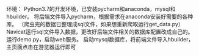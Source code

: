 环境：
Python3.7的开发环境，已安装pycharm和anaconda，mysql和hbuilder。
将后端文件导入pycharm，根据需求在anaconda安装好需要的各种库。
（爬虫完的数据已整理成sql文件，如果想重新爬取运行get_data.py）
Navicat运行sql文件导入数据，更改好后端文件相关的数据库配置改成自己的。
运行demo.py，启动web服务。
启动mysql数据库，将前端文件导入hbuilder，主页面点击在游览器运行即可
